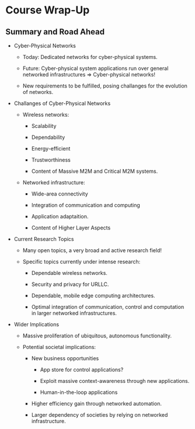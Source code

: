 # **Course Wrap-Up**

## **Summary and Road Ahead**

* Cyber-Physical Networks

    * Today: Dedicated networks for cyber-physical systems.

    * Future: Cyber-physical system applications run over general
    networked infrastructures => Cyber-physical networks!

    * New requirements to be fulfilled, posing challanges for the 
    evolution of networks.

* Challanges of Cyber-Physical Networks

    * Wireless networks:

        - Scalability

        - Dependability

        - Energy-efficient

        - Trustworthiness

        * Content of Massive M2M and Critical M2M systems.

    * Networked infrastructure:

        - Wide-area connectivity

        - Integration of communication and computing

        - Application adaptaition.

        * Content of Higher Layer Aspects

* Current Research Topics

    * Many open topics, a very broad and active research field!

    * Specific topics currently under intense research:

        - Dependable wireless networks.

        - Security and privacy for URLLC.

        - Dependable, mobile edge computing architectures.

        - Optimal integration of communication, control and computation in larger
        networked infrastructures.

* Wider Implications

    * Massive proliferation of ubiquitous, autonomous functionality.

    * Potential societal implications:

        * New business opportunities

            - App store for control applications?

            - Exploit massive context-awareness through new applications.

            - Human-in-the-loop applications

        * Higher efficiency gain through networked automation.

        * Larger dependency of societies by relying on networked infrastructure.